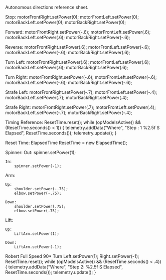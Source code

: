 Autonomous directions reference sheet.

Stop:
        motorFrontRight.setPower(0);
        motorFrontLeft.setPower(0);
        motorBackLeft.setPower(0);
        motorBackRight.setPower(0);

Forward:
        motorFrontRight.setPower(-.6);
        motorFrontLeft.setPower(.6);
        motorBackLeft.setPower(.6);
        motorBackRight.setPower(-.6);

Reverse:
        motorFrontRight.setPower(.6);
        motorFrontLeft.setPower(-.6);
        motorBackLeft.setPower(-.6);
        motorBackRight.setPower(.6);

Turn Left:
        motorFrontRight.setPower(.6);
        motorFrontLeft.setPower(.6);
        motorBackLeft.setPower(.6);
        motorBackRight.setPower(.6);

Turn Right:
        motorFrontRight.setPower(-.6);
        motorFrontLeft.setPower(-.6);
        motorBackLeft.setPower(-.6);
        motorBackRight.setPower(-.6);

Strafe Left:
        motorFrontRight.setPower(-.7);
        motorFrontLeft.setPower(-.4);
        motorBackLeft.setPower(.7);
        motorBackRight.setPower(.4);

Strafe Right:
        motorFrontRight.setPower(.7);
        motorFrontLeft.setPower(.4);
        motorBackLeft.setPower(-.7);
        motorBackRight.setPower(-.4);

Timing Reference:
        ResetTime.reset();
        while (opModeIsActive() && (ResetTime.seconds() < 1)) {
            telemetry.addData("Where", "Step : 1 %2.5f S Elapsed", ResetTime.seconds());
            telemetry.update();
        }

Reset Time:
    ElapsedTime ResetTime = new ElapsedTime();

Spinner:
    Out:
        spinner.setPower(1);

    In:
        spinner.setPower(-1);

Arm:

    Up:
        shoulder.setPower(-.75);
        elbow.setPower(-.75);

    Down:
        shoulder.setPower(.75);
        elbow.setPower(.75);

Lift:

    Up:
        LiftArm.setPower(1);

    Down:
        LiftArm.setPower(-1);

Robert
     Full Speed 90* Turn
        Left.setPower(1);
        Right.setPower(-1);
        ResetTime.reset();
                while (opModeIsActive() && (ResetTime.seconds() < .4)) {
                    telemetry.addData("Where", "Step 2: %2.5f S Elapsed", ResetTime.seconds());
                    telemetry.update();
        }
